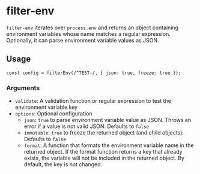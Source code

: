 # filter-env

`filter-env` iterates over `process.env` and returns an object containing environment variables whose name matches a regular expression. Optionally, it can parse environment variable values as JSON.

## Usage

```
const config = filterEnv(/^TEST-/, { json: true, freeze: true });
```

### Arguments

* `validate`: A validation function or regular expression to test the environment variable key
* `options`: Optional configuration
    * `json`: `true` to parse environment variable value as JSON. Throws an error if a value is not valid JSON. Defaults to `false`
    * `immutable`: `true` to freeze the returned object (and child objects). Defaults to `false`
    * `format`: A function that formats the environment variable name in the returned object. If the format function returns a key that already exists, the variable will not be included in the returned object. By default, the key is not changed.